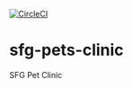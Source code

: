 [![CircleCI](https://circleci.com/gh/vineeshst/sfg-pets-clinic.svg?style=svg)](https://circleci.com/gh/vineeshst/sfg-pets-clinic)

# sfg-pets-clinic
SFG Pet Clinic

